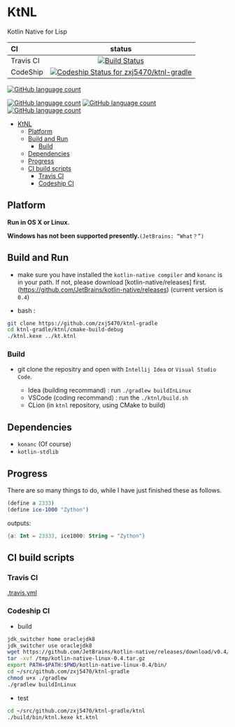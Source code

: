 # KtNL



Kotlin Native for Lisp


CI|status
:---|:---:
Travis CI|[![Build Status](https://travis-ci.org/zxj5470/ktnl-gradle.svg?branch=master)](https://travis-ci.org/zxj5470/ktnl-gradle)
CodeShip|[ ![Codeship Status for zxj5470/ktnl-gradle](https://app.codeship.com/projects/c811a1c0-a761-0135-bce0-229ed7207fef/status?branch=master)](https://app.codeship.com/projects/255803)

[![GitHub language count](https://img.shields.io/badge/language-Kotlin--Native-orange.svg)]() 

[![GitHub language count](https://img.shields.io/badge/Powerd%20by-JetBrains%20CLion-blue.svg)]() [![GitHub language count](https://img.shields.io/badge/Powerd%20by-JetBrains%20Intellij%20Idea-red.svg)]() [![GitHub language count](https://img.shields.io/badge/Powerd%20by-Visual%20Studio%20Code-blue.svg)]()
<!-- @import "[TOC]" {cmd="toc" depthFrom=1 depthTo=6 orderedList=false} -->
<!-- code_chunk_output -->

* [KtNL](#ktnl)
	* [Platform](#platform)
	* [Build and Run](#build-and-run)
		* [Build](#build)
	* [Dependencies](#dependencies)
	* [Progress](#progress)
	* [CI build scripts](#ci-build-scripts)
		* [Travis CI](#travis-ci)
		* [Codeship CI](#codeship-ci)

<!-- /code_chunk_output -->


## Platform
**Run in OS X or Linux.**

**Windows has not been supported presently.**`(JetBrains: “What？”)`

## Build and Run
- make sure you have installed the `kotlin-native compiler` and `konanc` is in your path. If not, please download [kotlin-native/releases] first.(https://github.com/JetBrains/kotlin-native/releases)  (current version is `0.4`)

-  bash :
```bash
git clone https://github.com/zxj5470/ktnl-gradle
cd ktnl-gradle/ktnl/cmake-build-debug
./ktnl.kexe ../kt.ktnl
```

### Build
- git clone the repositry and open with `Intellij Idea` or `Visual Studio Code`.

  - Idea (building recommand) : run `./gradlew buildInLinux` 
  - VSCode (coding recommand) : run the `./ktnl/build.sh`
  - CLion (in `ktnl` repository, using CMake to build)

## Dependencies
- `konanc` (Of course)
- `kotlin-stdlib`

## Progress
There are so many things to do, while I have just finished these as follows.

```scheme
(define a 2333)
(define ice-1000 "Zython")
```
outputs:
```kotlin
{a: Int = 23333, ice1000: String = "Zython"}
```

## CI build scripts

### Travis CI

[.travis.yml](https://github.com/zxj5470/ktnl-gradle/blob/master/.travis.yml)

### Codeship CI
- build
```bash
jdk_switcher home oraclejdk8
jdk_switcher use oraclejdk8
wget https://github.com/JetBrains/kotlin-native/releases/download/v0.4/kotlin-native-linux-0.4.tar.gz -O /tmp/kotlin-native-linux-0.4.tar.gz
tar -xvf /tmp/kotlin-native-linux-0.4.tar.gz
export PATH=$PATH:$PWD/kotlin-native-linux-0.4/bin/
cd ~/src/github.com/zxj5470/ktnl-gradle
chmod u+x ./gradlew
./gradlew buildInLinux
```
- test
```bash
cd ~/src/github.com/zxj5470/ktnl-gradle/ktnl
./build/bin/ktnl.kexe kt.ktnl
```
